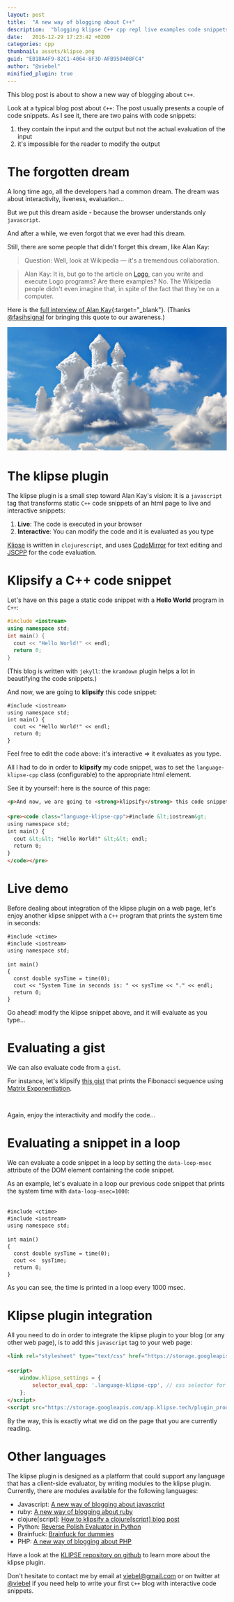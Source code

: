 ```yaml
---
layout: post
title:  "A new way of blogging about C++"
description:  "blogging klipse C++ cpp repl live examples code snippets"
date:   2016-12-29 17:23:42 +0200
categories: cpp
thumbnail: assets/klipse.png
guid: "EB18A4F9-82C1-4064-8F3D-AFB95040BFC4"
author: "@viebel"
minified_plugin: true
---
```


This blog post is about to show a new way of blogging about `C++`.

Look at a typical blog post about `C++`: The post usually presents a couple of code snippets. As I see it, there are two pains with code snippets:

1. they contain the input and the output but not the actual evaluation of the input
2. it's impossible for the reader to modify the output

# The forgotten dream

A long time ago, all the developers had a common dream. The dream was about interactivity, liveness, evaluation...

But we put this dream aside - because the browser understands only `javascript`.

And after a while, we even forgot that we ever had this dream.


Still, there are some people that didn't forget this dream, like Alan Kay:

>Question: Well, look at Wikipedia — it's a tremendous collaboration.

>Alan Kay: It is, but go to the article on [Logo](https://en.wikipedia.org/wiki/Logo_(programming_language)), can you write and execute Logo programs? Are there examples? No. The Wikipedia people didn't even imagine that, in spite of the fact that they're on a computer.

Here is the [full interview of Alan Kay](http://www.drdobbs.com/architecture-and-design/interview-with-alan-kay/240003442?pgno=2){:target="_blank"}. (Thanks [@fasihsignal](https://twitter.com/fasihsignal) for bringing this quote to our awareness.)

![dream](/assets/dream.jpg)



# The klipse plugin

The klipse plugin is a small step toward Alan Kay's vision: it is a `javascript` tag that transforms static `C++` code snippets of an html page to live and interactive snippets:

1. **Live**: The code is executed in your browser
2. **Interactive**: You can modify the code and it is evaluated as you type

[Klipse](https://github.com/viebel/klipse) is written in `clojurescript`, and uses [CodeMirror](http://codemirror.net/) for text editing and [JSCPP](https://github.com/felixhao28/JSCPP) for the code evaluation. 


# Klipsify a C++ code snippet

Let's have on this page a static code snippet with a **Hello World** program in `C++`:
 
~~~c++
#include <iostream>
using namespace std;
int main() {
  cout << "Hello World!" << endl;
  return 0;
}
~~~

(This blog is written with `jekyll`: the `kramdown` plugin helps a lot in beautifying the code snippets.)

And now, we are going to **klipsify** this code snippet:

~~~klipse-cpp
#include <iostream>
using namespace std;
int main() {
  cout << "Hello World!" << endl;
  return 0;
}
~~~

Feel free to edit the code above: it's interactive => it evaluates as you type.

All I had to do in order to **klipsify** my code snippet, was to set the `language-klipse-cpp` class (configurable) to the appropriate html element.

See it by yourself: here is the source of this page:

~~~html
<p>And now, we are going to <strong>klipsify</strong> this code snippet:</p>

<pre><code class="language-klipse-cpp">#include &lt;iostream&gt;
using namespace std;
int main() {
  cout &lt;&lt; "Hello World!" &lt;&lt; endl;
  return 0;
}
</code></pre>
~~~


# Live demo

Before dealing about integration of the klipse plugin on a web page, let's enjoy another klipse snippet with a `C++` program that prints the system time in seconds:

~~~klipse-cpp
#include <ctime>
#include <iostream>
using namespace std;

int main()
{
  const double sysTime = time(0);
  cout << "System Time in seconds is: " << sysTime << "." << endl;
  return 0;
}
~~~

Go ahead! modify the klipse snippet above, and it will evaluate as you type...


# Evaluating a gist

We can also evaluate code from a `gist`.

For instance, let's klipsify [this gist](https://gist.github.com/viebel/cbd1cf8dce1ee99180285011b2a9753b) that prints the Fibonacci sequence using [Matrix Exponentiation](https://ronzii.wordpress.com/2011/07/09/using-matrix-exponentiation-to-calculated-nth-fibonacci-number/).

<pre>
<div class="language-klipse-cpp" data-gist-id="viebel/cbd1cf8dce1ee99180285011b2a9753b"></div>
</pre>

Again, enjoy the interactivity and modify the code...

# Evaluating a snippet in a loop

We can evaluate a code snippet in a loop by setting the `data-loop-msec` attribute of the DOM element containing the code snippet.

As an example, let's evaluate in a loop our previous code snippet that prints the system time with `data-loop-msec=1000`:

<pre><code class="language-klipse-cpp" data-loop-msec="1000">
#include &lt;ctime&gt;
#include &lt;iostream&gt;
using namespace std;

int main()
{
  const double sysTime = time(0);
  cout &lt;&lt;  sysTime;
  return 0;
}
</code></pre>

As you can see, the time is printed in a loop every 1000 msec.


# Klipse plugin integration

All you need to do in order to integrate the klipse plugin to your blog (or any other web page), is to add this `javascript` tag to your web page:

~~~html
<link rel="stylesheet" type="text/css" href="https://storage.googleapis.com/app.klipse.tech/css/codemirror.css">

<script>
    window.klipse_settings = {
        selector_eval_cpp: '.language-klipse-cpp', // css selector for the html elements you want to klipsify
    };
</script>
<script src="https://storage.googleapis.com/app.klipse.tech/plugin_prod/js/klipse_plugin.min.js"></script>
~~~

By the way, this is exactly what we did on the page that you are currently reading.

# Other languages

The klipse plugin is designed as a platform that could support any language that has a client-side evaluator, by writing modules to the klipse plugin. Currently, there are modules available for the following languages: 

- Javascript: [A new way of blogging about javascript](http://blog.klipse.tech/javascript/2016/06/20/blog-javascript.html)
- ruby: [A new way of blogging about ruby](http://blog.klipse.tech/ruby/2016/06/20/blog-ruby.html)
- clojure[script]: [How to klipsify a clojure[script] blog post](http://blog.klipse.tech/clojure/2016/06/07/klipse-plugin-tuto.html)
- Python: [Reverse Polish Evaluator in Python](http://blog.klipse.tech/python/2016/09/22/python-reverse-polish-evaluator.html)
- Brainfuck: [Brainfuck for dummies](http://blog.klipse.tech/brainfuck/2016/12/17/brainfuck.html)
- PHP: [A new way of blogging about PHP](http://blog.klipse.tech/php/2016/06/26/blog-php.html)


Have a look at the [KLIPSE repository on github](github.com/viebel/klipse) to learn more about the klipse plugin.

Don't hesitate to contact me by email at [viebel@gmail.com](mailto:viebel@gmail.com?Subject=Hello%20KLIPSE) or on twitter at [@viebel](https://twitter.com/viebel) if you need help to write your first `C++` blog with interactive code snippets.

